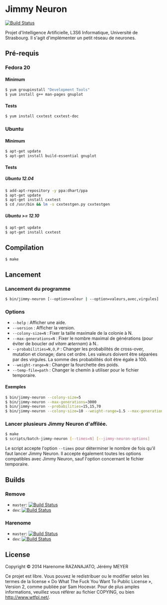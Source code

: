 Jimmy Neuron
============

[![Build Status](https://travis-ci.org/remove/jimmy-neuron.svg?branch=master)](https://travis-ci.org/remove/jimmy-neuron)

Projet d'Intelligence Artificielle, L3S6 Informatique, Université de Strasbourg.
Il s'agit d'implémenter un petit réseau de neurones.

Pré-requis
----------

### Fedora 20
#### Minimum
```bash
$ yum groupinstall "Development Tools"
$ yum install g++ man-pages gnuplot
```

#### Tests
```bash
$ yum install cxxtest cxxtest-doc
```

### Ubuntu
#### Minimum
```bash
$ apt-get update
$ apt-get install build-essential gnuplot
```

#### Tests
##### Ubuntu 12.04
```bash
$ add-apt-repository -y ppa:dhart/ppa
$ apt-get update
$ apt-get install cxxtest
$ cd /usr/bin && ln -s cxxtestgen.py cxxtestgen
```

##### Ubuntu >= 12.10
```bash
$ apt-get update
$ apt-get install cxxtest
```

Compilation
-----------
```bash
$ make
```

Lancement
---------
### Lancement du programme
```bash
$ bin/jimmy-neuron [--option=valeur | --option=valeurs,avec,virgules]
```

### Options
- ```--help``` : Afficher une aide.
- ```--version``` : Afficher la version.
- ```--colony-size=N``` : Fixer la taille maximale de la colonie à N.
- ```--max-generations=N``` : Fixer le nombre maximal de générations (pour éviter
  de boucler _ad vitam æternam_) à N..
- ```--probabilities=N,O,P``` : Changer les probabilités de cross-over, mutation
  et clonage; dans cet ordre. Les valeurs doivent être séparées par des virgules.
  La somme des probabilités doit être égale à 100.
- ```--weight-range=N``` : Changer la fourchette des poids.
- ```--temp-file=path``` : Changer le chemin à utiliser pour le fichier temporaire.

#### Exemples
```bash
$ bin/jimmy-neuron --colony-size=5
$ bin/jimmy-neuron --max-generations=3000
$ bin/jimmy-neuron --probabilities=15,15,70
$ bin/jimmy-neuron --colony-size=10 --weight-range=1.5 --max-generations=3000
```

### Lancer plusieurs Jimmy Neuron d'affilée.
```bash
$ make
$ scripts/batch-jimmy-neuron [--times=N] [--jimmy-neuron-options]
```
Le script accepte l'option ```--times``` pour déterminer le nombre de fois qu'il
faut lancer Jimmy Neuron. Il accepte également toutes les options compatibles
avec Jimmy Neuron, sauf l'option concernant le fichier temporaire.

Builds
------

### Remove
- ```master```: [![Build Status](https://travis-ci.org/remove/jimmy-neuron.svg?branch=master)](https://travis-ci.org/remove/jimmy-neuron)
- ```dev```: [![Build Status](https://travis-ci.org/remove/jimmy-neuron.svg?branch=dev)](https://travis-ci.org/remove/jimmy-neuron)

### Harenome
- ```master```: [![Build Status](https://travis-ci.org/Harenome/jimmy-neuron.svg?branch=master)](https://travis-ci.org/Harenome/jimmy-neuron)
- ```dev```: [![Build Status](https://travis-ci.org/Harenome/jimmy-neuron.svg?branch=dev)](https://travis-ci.org/Harenome/jimmy-neuron)

License
-------
Copyright © 2014 Harenome RAZANAJATO, Jérémy MEYER

Ce projet est libre. Vous pouvez le redistribuer ou le modifier selon les termes
de la license « Do What The Fuck You Want To Public License », Version 2, comme
publiée par Sam Hocevar. Pour de plus amples informations, veuillez vous référer
au fichier COPYING, ou bien http://www.wtfpl.net/.
